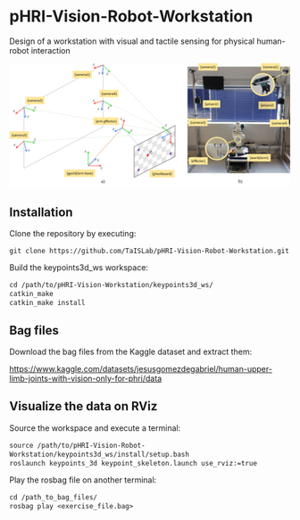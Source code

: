 # pHRI-Vision-Robot-Workstation
Design of a workstation with visual and tactile sensing for physical human-robot interaction


![Reference frames](Pictures/sensory_setup.png)

## Installation

Clone the repository by executing:

```
git clone https://github.com/TaISLab/pHRI-Vision-Robot-Workstation.git
```

Build the keypoints3d_ws workspace:

```
cd /path/to/pHRI-Vision-Workstation/keypoints3d_ws/
catkin_make
catkin_make install
```

## Bag files

Download the bag files from the Kaggle dataset and extract them:

https://www.kaggle.com/datasets/jesusgomezdegabriel/human-upper-limb-joints-with-vision-only-for-phri/data


## Visualize the data on RViz

Source the workspace and execute a terminal:

```
source /path/to/pHRI-Vision-Robot-Workstation/keypoints3d_ws/install/setup.bash
roslaunch keypoints_3d keypoint_skeleton.launch use_rviz:=true
```

Play the rosbag file on another terminal:

```
cd /path_to_bag_files/
rosbag play <exercise_file.bag>
```
